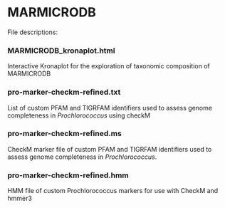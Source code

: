 # MARMICRODB

File descriptions:

### MARMICRODB_kronaplot.html
Interactive Kronaplot for the exploration of taxonomic composition of MARMICRODB

### pro-marker-checkm-refined.txt
List of custom PFAM and TIGRFAM identifiers used to assess genome completeness in *Prochlorococcus* using checkM

### pro-marker-checkm-refined.ms
CheckM marker file of custom PFAM and TIGRFAM identifiers used to assess genome completeness in *Prochlorococcus*.

### pro-marker-checkm-refined.hmm
HMM file of custom Prochlorococcus markers for use with CheckM and hmmer3
